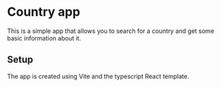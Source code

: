 # Country app

This is a simple app that allows you to search for a country and get some basic information about it.

## Setup

The app is created using Vite and the typescript React template.

